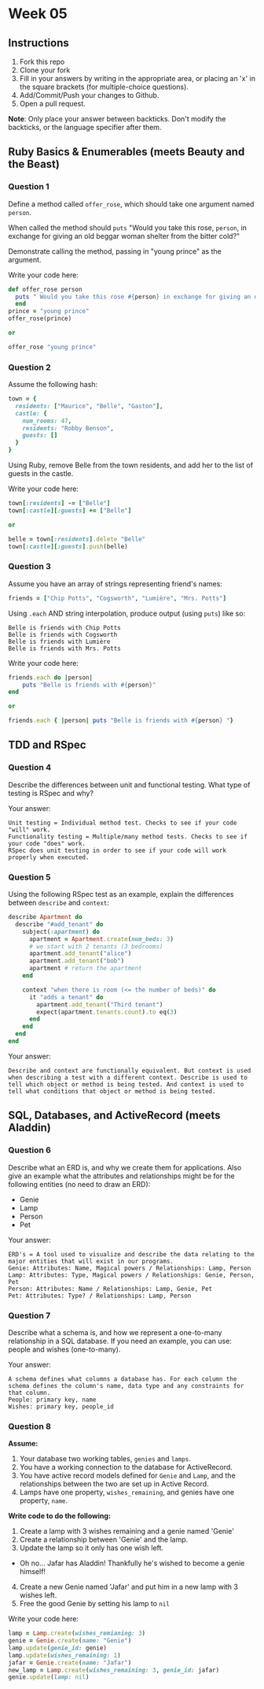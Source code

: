 # Week 05

## Instructions

1. Fork this repo
2. Clone your fork
3. Fill in your answers by writing in the appropriate area, or placing an 'x' in
the square brackets (for multiple-choice questions).
4. Add/Commit/Push your changes to Github.
5. Open a pull request.

**Note**: Only place your answer between backticks. Don't modify the backticks,
or the language specifier after them.

## Ruby Basics & Enumerables (meets Beauty and the Beast)

### Question 1

Define a method called `offer_rose`, which should take one argument named `person`.

When called the method should `puts` "Would you take this rose, `person`, in exchange for giving an old beggar woman shelter from the bitter cold?"

Demonstrate calling the method, passing in "young prince" as the argument.

Write your code here:
```ruby
def offer_rose person
  puts " Would you take this rose #{person} in exchange for giving an old beggar woman shelter from the bitter cold?"
  end
prince = "young prince"
offer_rose(prince)

or

offer_rose "young prince"
```

### Question 2

Assume the following hash:

```ruby
town = {
  residents: ["Maurice", "Belle", "Gaston"],
  castle: {
    num_rooms: 47,
    residents: "Robby Benson",
    guests: []
  }
}
```

Using Ruby, remove Belle from the town residents, and
add her to the list of guests in the castle.

Write your code here:
```ruby
town[:residents] -= ["Belle"]
town[:castle][:guests] += ["Belle"]

or

belle = town[:residents].delete "Belle"
town[:castle][:guests].push(belle)
```

### Question 3

Assume you have an array of strings representing friend's names:

```ruby
friends = ["Chip Potts", "Cogsworth", "Lumière", "Mrs. Potts"]
```

Using `.each` AND string interpolation, produce output (using `puts`) like so:

```
Belle is friends with Chip Potts
Belle is friends with Cogsworth
Belle is friends with Lumière
Belle is friends with Mrs. Potts
```

Write your code here:
```ruby
friends.each do |person|
	puts "Belle is friends with #{person}"
end

or

friends.each { |person| puts "Belle is friends with #{person} "}
```

## TDD and RSpec

### Question 4

Describe the differences between unit and functional testing. What type of testing is RSpec and why?

Your answer:
```text
Unit testing = Individual method test. Checks to see if your code "will" work.
Functionality testing = Multiple/many method tests. Checks to see if your code "does" work.
RSpec does unit testing in order to see if your code will work properly when executed.
```

### Question 5

Using the following RSpec test as an example, explain the differences between `describe` and `context`:

```ruby
describe Apartment do
  describe "#add_tenant" do
    subject(:apartment) do
      apartment = Apartment.create(num_beds: 3)
      # we start with 2 tenants (3 bedrooms)
      apartment.add_tenant("alice")
      apartment.add_tenant("bob")
      apartment # return the apartment
    end

    context "when there is room (<= the number of beds)" do
      it "adds a tenant" do
        apartment.add_tenant("Third tenant")
        expect(apartment.tenants.count).to eq(3)
      end
    end
  end
end
```

Your answer:
```text
Describe and context are functionally equivalent. But context is used when describing a test with a different context. Describe is used to tell which object or method is being tested. And context is used to tell what conditions that object or method is being tested.
```

## SQL, Databases, and ActiveRecord (meets Aladdin)

### Question 6

Describe what an ERD is, and why we create them for applications. Also give an
example what the attributes and relationships might be for the following
entities (no need to draw an ERD):
* Genie
* Lamp
* Person
* Pet

Your answer:
```
ERD's = A tool used to visualize and describe the data relating to the major entities that will exist in our programs.
Genie: Attributes: Name, Magical powers / Relationships: Lamp, Person
Lamp: Attributes: Type, Magical powers / Relationships: Genie, Person, Pet
Person: Attributes: Name / Relationships: Lamp, Genie, Pet
Pet: Attributes: Type? / Relationships: Lamp, Person
```

### Question 7

Describe what a schema is, and how we represent a one-to-many relationship in a
SQL database. If you need an example, you can use: people and wishes
(one-to-many).

Your answer:
```
A schema defines what columns a database has. For each column the schema defines the column's name, data type and any constraints for that column.
People: primary key, name
Wishes: primary key, people_id
```

### Question 8

**Assume:**  

1. Your database two working tables, `genies` and `lamps`.  
2. You have a working connection to the database for ActiveRecord.  
3. You have active record models defined for `Genie` and `Lamp`, and the
relationships between the two are set up in Active Record.  
4. Lamps have one property, `wishes_remaining`, and genies have one property, `name`.  

**Write code to do the following:**

1. Create a lamp with 3 wishes remaining and a genie named 'Genie'
2. Create a relationship between 'Genie' and the lamp.
3. Update the lamp so it only has one wish left.
  * Oh no... Jafar has Aladdin! Thankfully he's wished to become a genie himself!
4. Create a new Genie named 'Jafar' and put him in a new lamp with 3 wishes left.
5. Free the good Genie by setting his lamp to `nil`


Write your code here:
```ruby
lamp = Lamp.create(wishes_remianing: 3)
genie = Genie.create(name: "Genie")
lamp.update(genie_id: genie)
lamp.update(wishes_remaining: 1)
jafar = Genie.create(name: "Jafar")
new_lamp = Lamp.create(wishes_remaining: 3, genie_id: jafar)
genie.update(lamp: nil)
```
